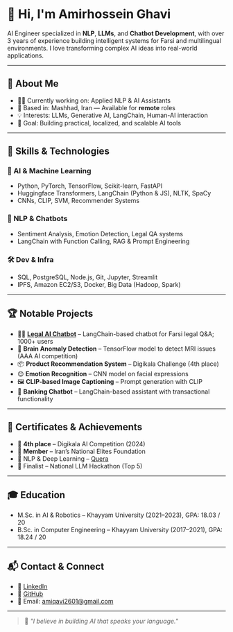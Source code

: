 # 👋 Hi, I'm Amirhossein Ghavi

AI Engineer specialized in **NLP**, **LLMs**, and **Chatbot Development**, with over 3 years of experience building intelligent systems for Farsi and multilingual environments. I love transforming complex AI ideas into real-world applications.

---

## 🧠 About Me

- 🧑‍💻 Currently working on: Applied NLP & AI Assistants
- 📍 Based in: Mashhad, Iran — Available for **remote** roles
- 💡 Interests: LLMs, Generative AI, LangChain, Human-AI interaction
- 🎯 Goal: Building practical, localized, and scalable AI tools

---

## 🔧 Skills & Technologies

### 🤖 AI & Machine Learning
- Python, PyTorch, TensorFlow, Scikit-learn, FastAPI
- Huggingface Transformers, LangChain (Python & JS), NLTK, SpaCy
- CNNs, CLIP, SVM, Recommender Systems

### 🧠 NLP & Chatbots
- Sentiment Analysis, Emotion Detection, Legal QA systems
- LangChain with Function Calling, RAG & Prompt Engineering

### 🛠 Dev & Infra
- SQL, PostgreSQL, Node.js, Git, Jupyter, Streamlit
- IPFS, Amazon EC2/S3, Docker, Big Data (Hadoop, Spark)


---

## 🏆 Notable Projects

- 🧑‍⚖️ [**Legal AI Chatbot**](https://hoghogh-ai.com) – LangChain-based chatbot for Farsi legal Q&A; 1000+ users
- 🧬 **Brain Anomaly Detection** – TensorFlow model to detect MRI issues (AAA AI competition)
- 📦 **Product Recommendation System** – Digikala Challenge (4th place)
- 😊 **Emotion Recognition** – CNN model on facial expressions
- 🖼️ **CLIP-based Image Captioning** – Prompt generation with CLIP
- 🤖 **Banking Chatbot** – LangChain-based assistant with transactional functionality

---

## 📜 Certificates & Achievements

- 🥇 **4th place** – Digikala AI Competition (2024)
- 🧠 **Member** – Iran’s National Elites Foundation
- 📜 NLP & Deep Learning – [Quera](https://quera.org/media/public/quera_certificate/44e1b13222564146ad8a862d2a2086bf.jpg)
- 🏁 Finalist – National LLM Hackathon (Top 5)

---

## 🎓 Education

- M.Sc. in AI & Robotics – Khayyam University (2021–2023), GPA: 18.03 / 20  
- B.Sc. in Computer Engineering – Khayyam University (2017–2021), GPA: 18.24 / 20

---

## 📬 Contact & Connect

- 🔗 [LinkedIn](https://www.linkedin.com/in/amirhossein-ghavi-58532425b/)
- 🐙 [GitHub](https://github.com/amirhsgh)
- 📧 Email: amiqavi2601@gmail.com

---

> 🧩 _"I believe in building AI that speaks your language."_  

